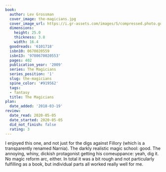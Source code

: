 ```yaml
---
book:
  author: Lev Grossman
  cover_image: the-magicians.jpg
  cover_image_url: https://i.gr-assets.com/images/S/compressed.photo.goodreads.com/books/1313772941l/6101718._SX98_.jpg
  dimensions:
    height: 25.0
    thickness: 3.8
    width: 16.4
  goodreads: '6101718'
  isbn10: 0670020559
  isbn13: '9780670020553'
  pages: 402
  publication_year: '2009'
  series: The Magicians
  series_position: '1'
  slug: the-magicians
  spine_color: '#919562'
  tags:
  - fantasy
  title: The Magicians
plan:
  date_added: '2018-03-19'
review:
  date_read: 2020-05-05
  date_started: 2020-05-05
  did_not_finish: false
  rating: 3
---
```


I enjoyed this one, and not just for the digs against Fillory (which is a transparently renamed Narnia). The darkly realistic magic school: good. The annoying, whiny, dickish protagonist getting his comeuppance: yeah, dig it. No magic reform arc, either. In total it was a bit rough and not particularly fulfilling as a book, but individual parts all worked really well for me.
